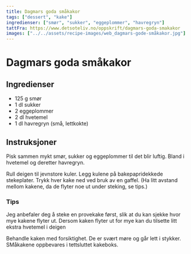 ```yaml
---
title: Dagmars goda småkakor
tags: ["dessert", "kake"]
ingredienser: ["smør", "sukker", "eggeplommer", "havregryn"]
tattFra: https://www.detsoteliv.no/oppskrift/dagmars-goda-smakakor
images: ["../../assets/recipe-images/web_dagmars-gode-småkakor.jpg"]
---
```


# Dagmars goda småkakor

## Ingredienser

- 125 g smør
- 1 dl sukker
- 2 eggeplommer
- 2 dl hvetemel
- 1 dl havregryn (små, lettkokte)

## Instruksjoner

Pisk sammen mykt smør, sukker og eggeplommer til det blir luftig. Bland i hvetemel og deretter havregryn.

Rull deigen til jevnstore kuler. Legg kulene på bakepapridekkede stekeplater. Trykk hver kake ned ved bruk av en gaffel. (Ha litt avstand mellom kakene, da de flyter noe ut under steking, se tips.)

### Tips

Jeg anbefaler deg å steke en provekake først, slik at du kan sjekke hvor mye kakene flyter ut. Dersom kaken flyter ut for mye kan du tilsette litt ekstra hvetemel i deigen

Behandle kaken med forsiktighet. De er svært møre og går lett i stykker. SMåkakene oppbevares i tettsluttet kakeboks.

